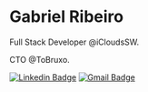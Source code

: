 # Gabriel Ribeiro

Full Stack Developer @iCloudsSW.

CTO @ToBruxo.


[![Linkedin Badge](https://img.shields.io/badge/-Gabriel%20Ribeiro-2777b5?style=flat-square&logo=Linkedin&logoColor=white&link=https://www.linkedin.com/in/ribeirogabx/)](https://www.linkedin.com/in/ribeirogabx/) 
[![Gmail Badge](https://img.shields.io/badge/-ribeirogabx@gmail.com-ac3d32?style=flat-square&logo=Gmail&logoColor=white&link=mailto:diego.schell.f@gmail.com)](mailto:ribeirogabx@gmail.com)
